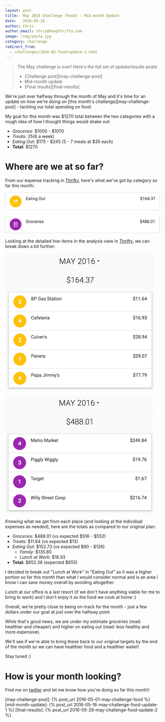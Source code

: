 ```yaml
---
layout: post
title:  May 2016 Challenge (Food) - Mid-month Update
date:   2016-05-16
author: Chris
author_email: chris@keepthrifty.com
image: /img/pasta.jpg
category: challenge
redirect_from:
  - /challenges/2016-05-food/update-1.html
---
```


> The May challenge is over! Here's the full set of update/results posts:
>
>   - [Challenge post][may-challenge-post]
>   - Mid-month update
>   - [Final results][final-results]

We're just over halfway through the month of May and it's time for an update on how we're doing on [this month's challenge][may-challenge-post] - tackling our total spending on food.

My goal for this month was $1270 total between the two categories with a rough idea of how I thought things would shake out:

* _Groceries:_ $1000 - $1070
* _Treats:_ $25 ($6 a week)
* _Eating Out:_ $175 - $245 (5 - 7 meals at $35 each)
* __Total:__ $1270

# Where are we at so far? #

From our expense tracking in [Thrifty][thrifty-link], here's what we've got by category so far this month:

![May mid-month eating out - $164.37 total][may-2016-mid-month-eating-out]

![May mid-month grocery - $488.01 total][may-2016-mid-month-grocery]

Looking at the detailed line-items in the analysis view in [Thrifty][thrifty-link], we can break down a bit further:

![May mid-month eating out breakdown][may-2016-mid-month-eating-out-detail]

![May mid-month grocery breakdown][may-2016-mid-month-grocery-detail]

Knowing what we get from each place (and looking at the individual expenses as needed), here are the totals as compared to our original plan:

* _Groceries:_ $488.01 (vs expected $516 - $552)
* _Treats:_ $11.64 (vs expected $13)
* _Eating Out:_ $152.73 (vs expected $90 - $126)
  * _Family:_ $135.80
  * _Lunch at Work:_ $16.93
* __Total:__ $652.38 (expected $655)

I decided to break out "Lunch at Work" in "Eating Out" as it was a higher portion so far this month than what I would consider normal and is an area I know I can save money overall by avoiding altogether.

Lunch at our office is a last resort (if we don't have anything viable for me to bring to work) and I don't enjoy it as the food we cook at home :)

Overall, we're pretty close to being on-track for the month - just a few dollars under our goal at just over the halfway point.

While that's good news, we are under my estimate groceries (read: healthier and cheaper) and higher on eating out (read: less healthy and more expensive).

We'll see if we're able to bring these back to our original targets by the end of the month so we can have healthier food and a healthier wallet!

Stay tuned :)

# How is your month looking? #

Find me on [twitter][twitter-profile] and let me know how you're doing so far this month!

[may-challenge-post]: {% post_url 2016-05-01-may-challenge-food %}
[mid-month-update]: {% post_url 2016-05-16-may-challenge-food-update-1 %}
[final-results]: {% post_url 2016-05-29-may-challenge-food-update-2 %}

[twitter-profile]: http://www.twitter.com/keepthrifty

[thrifty-link]: http://tools.keepthrifty.com

[may-2016-mid-month-eating-out]: /img/may-2016-mid-month-update-eating-out.png
[may-2016-mid-month-grocery]: /img/may-2016-mid-month-update-grocery.png
[may-2016-mid-month-eating-out-detail]: /img/may-2016-mid-month-update-eating-out-detail.png
[may-2016-mid-month-grocery-detail]: /img/may-2016-mid-month-update-grocery-detail.png
